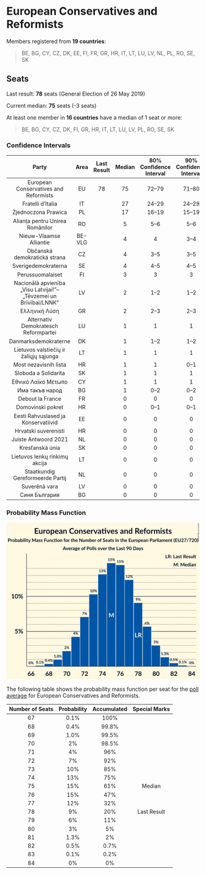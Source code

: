 # European Conservatives and Reformists

Members registered from **19 countries**:

> BE, BG, CY, CZ, DK, EE, FI, FR, GR, HR, IT, LT, LU, LV, NL, PL, RO, SE, SK

## Seats

Last result: **78** seats (General Election of 26 May 2019)

Current median: **75** seats (-3 seats)

At least one member in **16 countries** have a median of 1 seat or more:

> BE, BG, CY, CZ, DK, FI, GR, HR, IT, LT, LU, LV, PL, RO, SE, SK

### Confidence Intervals

| Party | Area | Last Result | Median | 80% Confidence Interval | 90% Confidence Interval | 95% Confidence Interval | 99% Confidence Interval |
|:-----:|:----:|:-----------:|:------:|:-----------------------:|:-----------------------:|:-----------------------:|:-----------------------:|
| European Conservatives and Reformists | EU | 78 | 75 | 72–79 | 71–80 | 70–80 | 68–82 |
| Fratelli d’Italia | IT | | 27 | 24–29 | 24–29 | 23–29 | 23–30 |
| Zjednoczona Prawica | PL | | 17 | 16–19 | 15–19 | 15–19 | 14–20 |
| Alianța pentru Unirea Românilor | RO | | 5 | 5–6 | 5–6 | 4–6 | 4–7 |
| Nieuw-Vlaamse Alliantie | BE-VLG | | 4 | 4 | 3–4 | 3–4 | 3–5 |
| Občanská demokratická strana | CZ | | 4 | 3–5 | 3–5 | 3–5 | 2–5 |
| Sverigedemokraterna | SE | | 4 | 4–5 | 4–5 | 4–5 | 4–5 |
| Perussuomalaiset | FI | | 3 | 3 | 3 | 3 | 2–3 |
| Nacionālā apvienība „Visu Latvijai!”–„Tēvzemei un Brīvībai/LNNK” | LV | | 2 | 1–2 | 1–2 | 1–2 | 1–2 |
| Ελληνική Λύση | GR | | 2 | 2–3 | 2–3 | 1–3 | 1–3 |
| Alternativ Demokratesch Reformpartei | LU | | 1 | 1 | 1 | 1 | 1 |
| Danmarksdemokraterne | DK | | 1 | 1–2 | 1–2 | 1–2 | 1–2 |
| Lietuvos valstiečių ir žaliųjų sąjunga | LT | | 1 | 1 | 1 | 1 | 1 |
| Most nezavisnih lista | HR | | 1 | 1 | 0–1 | 0–1 | 0–1 |
| Sloboda a Solidarita | SK | | 1 | 1 | 1 | 1 | 0–2 |
| Εθνικό Λαϊκό Μέτωπο | CY | | 1 | 1 | 1 | 1 | 1 |
| Има такъв народ | BG | | 1 | 0–2 | 0–2 | 0–2 | 0–2 |
| Debout la France | FR | | 0 | 0 | 0 | 0 | 0 |
| Domovinski pokret | HR | | 0 | 0–1 | 0–1 | 0–1 | 0–1 |
| Eesti Rahvuslased ja Konservatiivid | EE | | 0 | 0 | 0 | 0 | 0 |
| Hrvatski suverenisti | HR | | 0 | 0 | 0 | 0 | 0 |
| Juiste Antwoord 2021 | NL | | 0 | 0 | 0 | 0 | 0 |
| Kresťanská únia | SK | | 0 | 0 | 0 | 0 | 0 |
| Lietuvos lenkų rinkimų akcija | LT | | 0 | 0 | 0 | 0 | 0 |
| Staatkundig Gereformeerde Partij | NL | | 0 | 0 | 0 | 0 | 0 |
| Suverēnā vara | LV | | 0 | 0 | 0 | 0 | 0 |
| Синя България | BG | | 0 | 0 | 0 | 0 | 0 |

### Probability Mass Function

![Graph with seats probability mass function not yet produced](average-2024-10-31-seats-pmf-europeanconservativesandreformists.png "Seats Probability Mass Function")

The following table shows the probability mass function per seat for the [poll average](average-2024-10-31.html) for European Conservatives and Reformists.

| Number of Seats | Probability | Accumulated | Special Marks |
|:---------------:|:-----------:|:-----------:|:-------------:|
| 67 | 0.1% | 100% |  |
| 68 | 0.4% | 99.8% |  |
| 69 | 1.0% | 99.5% |  |
| 70 | 2% | 98.5% |  |
| 71 | 4% | 96% |  |
| 72 | 7% | 92% |  |
| 73 | 10% | 85% |  |
| 74 | 13% | 75% |  |
| 75 | 15% | 61% | Median |
| 76 | 15% | 47% |  |
| 77 | 12% | 32% |  |
| 78 | 9% | 20% | Last Result |
| 79 | 6% | 11% |  |
| 80 | 3% | 5% |  |
| 81 | 1.3% | 2% |  |
| 82 | 0.5% | 0.7% |  |
| 83 | 0.1% | 0.2% |  |
| 84 | 0% | 0% |  |


